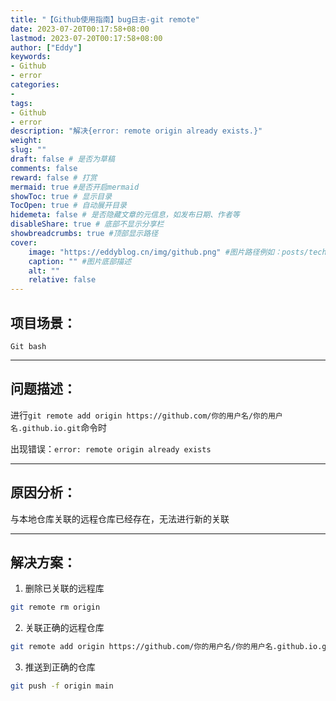 ```yaml
---
title: "【Github使用指南】bug日志-git remote"
date: 2023-07-20T00:17:58+08:00
lastmod: 2023-07-20T00:17:58+08:00
author: ["Eddy"]
keywords: 
- Github
- error
categories: 
- 
tags: 
- Github
- error
description: "解决{error: remote origin already exists.}"
weight: 
slug: ""
draft: false # 是否为草稿
comments: false
reward: false # 打赏
mermaid: true #是否开启mermaid
showToc: true # 显示目录
TocOpen: true # 自动展开目录
hidemeta: false # 是否隐藏文章的元信息，如发布日期、作者等
disableShare: true # 底部不显示分享栏
showbreadcrumbs: true #顶部显示路径
cover:
    image: "https://eddyblog.cn/img/github.png" #图片路径例如：posts/tech/123/123.png
    caption: "" #图片底部描述
    alt: ""
    relative: false
---
```

## 项目场景：

`Git bash` 

---

## 问题描述：

进行`git remote add origin https://github.com/你的用户名/你的用户名.github.io.git`命令时

出现错误：`error: remote origin already exists`

---

## 原因分析：

与本地仓库关联的远程仓库已经存在，无法进行新的关联

---

## 解决方案：

1. 删除已关联的远程库

```bash
git remote rm origin 
```

2. 关联正确的远程仓库

```bash
git remote add origin https://github.com/你的用户名/你的用户名.github.io.git
```

3. 推送到正确的仓库

```bash
git push -f origin main
```









